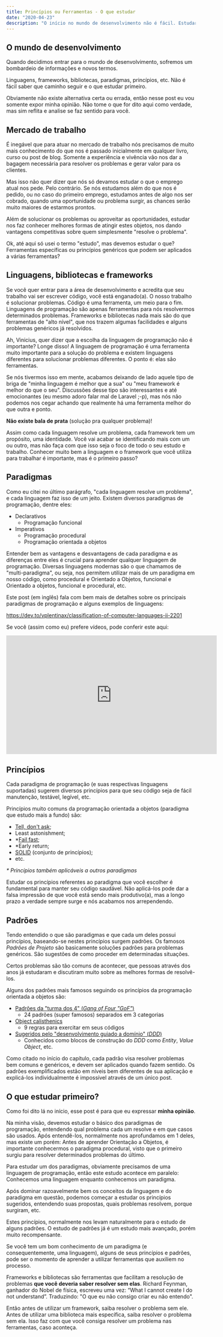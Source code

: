 ```yaml
---
title: Princípios ou Ferramentas - O que estudar
date: "2020-04-23"
description: "O início no mundo de desenvolvimento não é fácil. Estudar um framework específico, uma ou várias linguagens? Nesse artigo eu comento sobre práticas e princípios a se estudar"
---
```

## O mundo de desenvolvimento

Quando decidimos entrar para o mundo de desenvolvimento, sofremos um bombardeio de informações e novos termos.

Linguagens, frameworks, bibliotecas, paradigmas, princípios, etc. Não é fácil saber que caminho seguir e o que estudar primeiro.

Obviamente não existe alternativa certa ou errada, então nesse post eu vou somente expor minha opinião. Não tome o que for dito aqui como verdade, mas sim reflita e analise se faz sentido para você.

## Mercado de trabalho

É inegável que para atuar no mercado de trabalho nós precisamos de muito mais conhecimento do que nos é passado inicialmente em qualquer livro, curso ou post de blog. Somente a experiência e vivência vão nos dar a bagagem necessária para resolver os problemas e gerar valor para os clientes.

Mas isso não quer dizer que nós só devamos estudar o que o emprego atual nos pede. Pelo contrário. Se nós estudamos além do que nos é pedido, ou no caso do primeiro emprego, estudamos antes de algo nos ser cobrado, quando uma oportunidade ou problema surgir, as chances serão muito maiores de estarmos prontos.

Além de solucionar os problemas ou aproveitar as oportunidades, estudar nos faz conhecer melhores formas de atingir estes objetos, nos dando vantagens competitivas sobre quem simplesmente "resolve o problema".

Ok, até aqui só usei o termo "estudo", mas devemos estudar o que? Ferramentas específicas ou princípios genéricos que podem ser aplicados a várias ferramentas?

## Linguagens, bibliotecas e frameworks

Se você quer entrar para a área de desenvolvimento e acredita que seu trabalho vai ser escrever código, você está enganado(a). O nosso trabalho é solucionar problemas. Código é uma ferramenta, um meio para o fim. Linguagens de programação são apenas ferramentas para nós resolvermos determinados problemas. Frameworks e bibliotecas nada mais são do que ferramentas de "alto nível", que nos trazem algumas facilidades e alguns problemas genéricos já resolvidos.

Ah, Vinicius, quer dizer que a escolha da linguagem de programação não é importante? Longe disso! A linguagem de programação é uma ferramenta muito importante para a solução do problema e existem linguagens diferentes para solucionar problemas diferentes. O ponto é: elas são ferramentas.

Se nós tivermos isso em mente, acabamos deixando de lado aquele tipo de briga de "minha linguagem é melhor que a sua" ou "meu framework é melhor do que o seu". Discussões desse tipo são interessantes e até emocionantes (eu mesmo adoro falar mal de Laravel ;-p), mas nós não podemos nos cegar achando que realmente há uma ferramenta melhor do que outra e ponto.

**Não existe bala de prata** (solução pra qualquer problema)!

Assim como cada linguagem resolve um problema, cada framework tem um propósito, uma identidade. Você vai acabar se identificando mais com um ou outro, mas não faça com que isso seja o foco de todo o seu estudo e trabalho. Conhecer muito bem a linguagem e o framework que você utiliza para trabalhar é importante, mas é o primeiro passo?

## Paradigmas

Como eu citei no último parágrafo, "cada linguagem resolve um problema", e cada linguagem faz isso de um jeito. Existem diversos paradigmas de programação, dentre eles:

- Declarativos
    - Programação funcional
- Imperativos
    - Programação procedural
    - Programação orientada a objetos

Entender bem as vantagens e desvantagens de cada paradigma e as diferenças entre eles é crucial para aprender qualquer linguagem de programação. Diversas linguagens modernas são o que chamamos de "multi-paradigma", ou seja, nos permitem utilizar mais de um paradigma em nosso código, como procedural e Orientado a Objetos, funcional e Orientado a objetos, funcional e procedural, etc.

Este post (em inglês) fala com bem mais de detalhes sobre os principais paradigmas de programação e alguns exemplos de linguagens:

https://dev.to/vplentinax/classification-of-computer-languages-ii-2201

Se você (assim como eu) prefere vídeos, pode conferir este aqui:
<iframe width="560" height="315" src="https://www.youtube-nocookie.com/embed/asFnD-JLFWs" title="YouTube video player" frameborder="0" allow="accelerometer; autoplay; clipboard-write; encrypted-media; gyroscope; picture-in-picture" allowfullscreen></iframe>

## Princípios

Cada paradigma de programação (e suas respectivas linguagens suportadas) sugerem diversos princípios para que seu código seja de fácil manutenção, testável, legível, etc.

Princípios muito comuns da programação orientada a objetos (paradigma que estudo mais a fundo) são:

- [Tell, don't ask](https://youtu.be/7IXeLhpjk6g);
- Least astonishment;
- *[Fail fast](https://youtu.be/6mfX6863SAk);
- *Early return;
- [SOLID](https://amzn.to/3Eplrm2) (conjunto de princípios);
- etc.

_* Princípios também aplicáveis a outros paradigmas_

Estudar os princípios referentes ao paradigma que você escolher é fundamental para manter seu código saudável. Não aplicá-los pode dar a falsa impressão de que você está sendo mais produtivo(a), mas a longo prazo a verdade sempre surge e nós acabamos nos arrependendo.

## Padrões

Tendo entendido o que são paradigmas e que cada um deles possui princípios, baseando-se nestes princípios surgem padrões. Os famosos _Padrões de Projeto_ são basicamente soluções padrões para problemas genéricos. São sugestões de como proceder em determinadas situações.

Certos problemas são tão comuns de acontecer, que pessoas através dos anos já estudaram e discutiram muito sobre as melhores formas de resolvê-los.

Alguns dos padrões mais famosos seguindo os princípios da programação orientada a objetos são:

- [Padrões da "turma dos 4" (_Gang of Four "GoF"_)](https://amzn.to/3pIqBDR)
    - 24 padrões (super famosos) separados em 3 categorias
- [Object calisthenics](https://youtu.be/z4fxFU5MoAA)
    - 9 regras para exercitar em seus códigos
- [Sugeridos pelo "desenvolvimento guiado a domínio" (_DDD_)](https://amzn.to/3ojA9Wf)
    - Conhecidos como blocos de construção do _DDD_ como _Entity_, _Value Object_, etc.

Como citado no início do capítulo, cada padrão visa resolver problemas bem comuns e genéricos, e devem ser aplicados quando fazem sentido. Os padrões exemplificados estão em níveis bem diferentes de sua aplicação e explicá-los individualmente é impossível através de um único post.

## O que estudar primeiro?

Como foi dito lá no início, esse post é para que eu expressar **minha opinião**.

Na minha visão, devemos estudar o básico dos paradigmas de programação, entendendo qual problema cada um resolve e em que casos são usados. Após entendê-los, normalmente nos aprofundamos em 1 deles, mas existe um porém:
Antes de aprender Orientação a Objetos, é importante conhecermos o paradigma procedural, visto que o primeiro surgiu para resolver determinados problemas do último.

Para estudar um dos paradigmas, obviamente precisamos de uma linguagem de programação, então este estudo acontece em paralelo: Conhecemos uma linguagem enquanto conhecemos um paradigma.

Após dominar razoavelmente bem os conceitos da linguagem e do paradigma em questão, podemos começar a estudar os princípios sugeridos, entendendo suas propostas, quais problemas resolvem, porque surgiram, etc.

Estes princípios, normalmente nos levam naturalmente para o estudo de alguns padrões. O estudo de padrões já é um estudo mais avançado, porém muito recompensante.

Se você tem um bom conhecimento de um paradigma (e consequentemente, uma linguagem), alguns de seus princípios e padrões, pode ser o momento de aprender a utilizar ferramentas que auxiliem no processo.

Frameworks e bibliotecas são ferramentas que facilitam a resolução de problemas **que você deveria saber resolver sem elas**. Richard Feynman, ganhador do Nobel de física, escreveu uma vez: “What I cannot create I do not understand”. Traduzindo: "O que eu não consigo criar eu não entendo".

Então antes de utilizar um framework, saiba resolver o problema sem ele. Antes de utilizar uma biblioteca mais específica, saiba resolver o problema sem ela. Isso faz com que você consiga resolver um problema nas ferramentas, caso aconteça.
